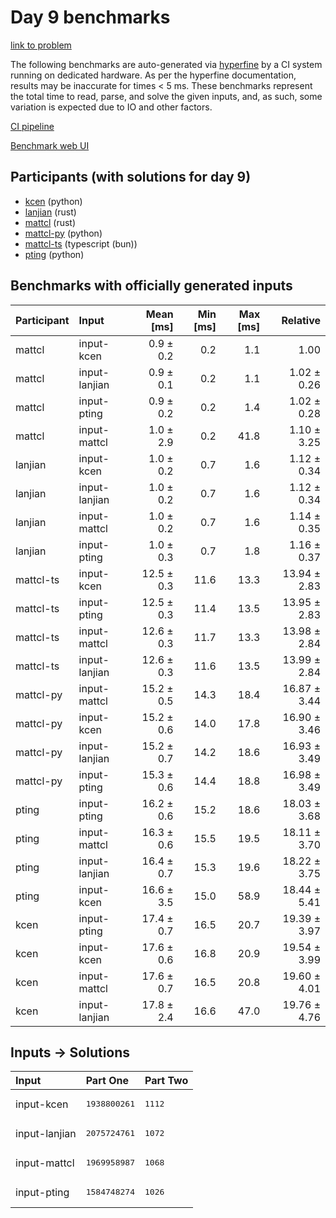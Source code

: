 # Day 9 benchmarks

[link to problem](https://adventofcode.com/2023/day/9)

The following benchmarks are auto-generated via
[hyperfine](https://github.com/sharkdp/hyperfine) by a CI system running on
dedicated hardware. As per the hyperfine documentation, results may be
inaccurate for times < 5 ms. These benchmarks represent the total time to read,
parse, and solve the given inputs, and, as such, some variation is expected due
to IO and other factors.

[CI pipeline](http://ci.papercode.net:8080/teams/main/pipelines/aoc2023)

[Benchmark web UI](https://aoc.ancalagon.black)


## Participants (with solutions for day 9)

- [kcen](https://github.com/kcen/aoc2023) (python)
- [lanjian](https://github.com/lanjian/aoc-2023) (rust)
- [mattcl](https://github.com/mattcl/aoc2023) (rust)
- [mattcl-py](https://github.com/mattcl/aoc2023-py) (python)
- [mattcl-ts](https://github.com/mattcl/aoc2023-js) (typescript (bun))
- [pting](https://github.com/pting/aoc2023) (python)


## Benchmarks with officially generated inputs

| Participant | Input | Mean [ms] | Min [ms] | Max [ms] | Relative |
|:---|:---|---:|---:|---:|---:|
| mattcl | input-kcen | 0.9 ± 0.2 | 0.2 | 1.1 | 1.00 |
| mattcl | input-lanjian | 0.9 ± 0.1 | 0.2 | 1.1 | 1.02 ± 0.26 |
| mattcl | input-pting | 0.9 ± 0.2 | 0.2 | 1.4 | 1.02 ± 0.28 |
| mattcl | input-mattcl | 1.0 ± 2.9 | 0.2 | 41.8 | 1.10 ± 3.25 |
| lanjian | input-kcen | 1.0 ± 0.2 | 0.7 | 1.6 | 1.12 ± 0.34 |
| lanjian | input-lanjian | 1.0 ± 0.2 | 0.7 | 1.6 | 1.12 ± 0.34 |
| lanjian | input-mattcl | 1.0 ± 0.2 | 0.7 | 1.6 | 1.14 ± 0.35 |
| lanjian | input-pting | 1.0 ± 0.3 | 0.7 | 1.8 | 1.16 ± 0.37 |
| mattcl-ts | input-kcen | 12.5 ± 0.3 | 11.6 | 13.3 | 13.94 ± 2.83 |
| mattcl-ts | input-pting | 12.5 ± 0.3 | 11.4 | 13.5 | 13.95 ± 2.83 |
| mattcl-ts | input-mattcl | 12.6 ± 0.3 | 11.7 | 13.3 | 13.98 ± 2.84 |
| mattcl-ts | input-lanjian | 12.6 ± 0.3 | 11.6 | 13.5 | 13.99 ± 2.84 |
| mattcl-py | input-mattcl | 15.2 ± 0.5 | 14.3 | 18.4 | 16.87 ± 3.44 |
| mattcl-py | input-kcen | 15.2 ± 0.6 | 14.0 | 17.8 | 16.90 ± 3.46 |
| mattcl-py | input-lanjian | 15.2 ± 0.7 | 14.2 | 18.6 | 16.93 ± 3.49 |
| mattcl-py | input-pting | 15.3 ± 0.6 | 14.4 | 18.8 | 16.98 ± 3.49 |
| pting | input-pting | 16.2 ± 0.6 | 15.2 | 18.6 | 18.03 ± 3.68 |
| pting | input-mattcl | 16.3 ± 0.6 | 15.5 | 19.5 | 18.11 ± 3.70 |
| pting | input-lanjian | 16.4 ± 0.7 | 15.3 | 19.6 | 18.22 ± 3.75 |
| pting | input-kcen | 16.6 ± 3.5 | 15.0 | 58.9 | 18.44 ± 5.41 |
| kcen | input-pting | 17.4 ± 0.7 | 16.5 | 20.7 | 19.39 ± 3.97 |
| kcen | input-kcen | 17.6 ± 0.6 | 16.8 | 20.9 | 19.54 ± 3.99 |
| kcen | input-mattcl | 17.6 ± 0.7 | 16.5 | 20.8 | 19.60 ± 4.01 |
| kcen | input-lanjian | 17.8 ± 2.4 | 16.6 | 47.0 | 19.76 ± 4.76 |


## Inputs -> Solutions

| Input | Part One | Part Two |
|:---|:---|:---|
|input-kcen|<pre>1938800261</pre>|<pre>1112</pre>|
|input-lanjian|<pre>2075724761</pre>|<pre>1072</pre>|
|input-mattcl|<pre>1969958987</pre>|<pre>1068</pre>|
|input-pting|<pre>1584748274</pre>|<pre>1026</pre>|